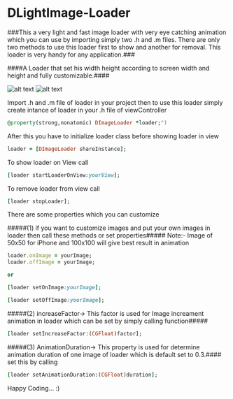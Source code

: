 # DLightImage-Loader

###This a very light and fast image loader with very eye catching animation which you can use by importing simply two .h and .m files. There are only two methods to use this loader first to show and another for removal. This loader is very handy for any application.###

####A Loader that set his width height according to screen width and height and fully customizable.####

![alt text](http://idivi.esy.es/images/ezgif.com-resize%20(2).gif "Demo")
![alt text](http://idivi.esy.es/images/ezgif.com-resize.gif "Demo2")

Import .h and .m file of loader in your project then to use this loader simply create intance of loader in your .h file of viewController
```ruby
@property(strong,nonatomic) DImageLoader *loader;")
```

After this you have to initialize loader class before showing loader in view
```ruby
loader = [DImageLoader shareInstance];
```
To show loader on View call
```ruby
[loader startLoaderOnView:yourView];
```
To remove loader from view call
```ruby
[loader stopLoader];
```

There are some properties which you can customize

#####(1) if you want to customize images and put your own images in loader then call these methods or set properties#####
Note:- Image of 50x50 for iPhone and 100x100 will give best result in animation
```ruby
loader.onImage = yourImage;
loader.offImage = yourImage;

or

[loader setOnImage:yourImage];

[loader setOffImage:yourImage];
```

#####(2) increaseFactor-> This factor is used for Image increament animation in loader which can be set by simply calling function#####
```ruby
[loader setIncreaseFactor:(CGFloat)factor];
```

#####(3) AnimationDuration-> This property is used for determine animation duration of one image of loader which is default set to 0.3.####
set this by calling
```ruby
[loader setAnimationDuration:(CGFloat)duration];
```

Happy Coding... :)


